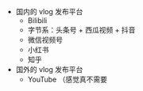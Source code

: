 - 国内的 vlog 发布平台
	- Bilibili
	- 字节系：头条号 + 西瓜视频 + 抖音
	- 微信视频号
	- 小红书
	- 知乎
- 国外的 vlog 发布平台
	- YouTube （感觉真不需要